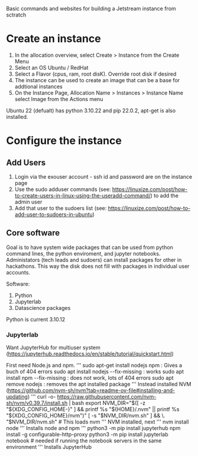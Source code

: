 Basic commands and websites for building a Jetstream instance from sctratch
# Create an instance
1. In the allocation overview, select Create > Instance from the Create Menu
2. Select an OS Ubuntu / RedHat
3. Select a Flavor (cpus, ram, root disK). Override root disk if desired
4. The instance can be used to create an image that can be a base for addtional instances
5. On the Instance Page, Allocation Name > Instances > Instance Name select Image from the Actions menu
   
Ubuntu 22 (defualt) has python 3.10.22 and pip 22.0.2, apt-get is also installed. 
# Configure the instance
## Add Users
1. Login via the exouser account - ssh id and password are on the instance page
2. Use the sudo adduser commands (see: https://linuxize.com/post/how-to-create-users-in-linux-using-the-useradd-command/) to add the admin user
3. Add that user to the sudoers list (see: https://linuxize.com/post/how-to-add-user-to-sudoers-in-ubuntu)
## Core software
Goal is to have system wide packages that can be used from python command lines, the python enviroment, and jupyter notebooks. Administators (tech leads and sudoers) can install packages for other in hackathons. This way the disk does not fill with packages in individual user accounts. 

Software: 
1. Python
2. Jupyterlab
3. Datascience packages

Python is current 3.10.12
### Jupyterlab
Want JupyterHub for multiuser system (https://jupyterhub.readthedocs.io/en/stable/tutorial/quickstart.html)

First need Node.js and npm. 
'''
sudo apt-get install nodejs npm : Gives a buch of 404 errors
sudo apt install nodejs --fix-missing : works
sudo apt install npm --fix-missing : does not work, lots of 404 errors
sudo apt remove nodejs : removes the apt installed package
'''
Instead installed NVM (https://github.com/nvm-sh/nvm?tab=readme-ov-file#installing-and-updating)
'''
curl -o- https://raw.githubusercontent.com/nvm-sh/nvm/v0.39.7/install.sh | bash
export NVM_DIR="$([ -z "${XDG_CONFIG_HOME-}" ] && printf %s "${HOME}/.nvm" || printf %s "${XDG_CONFIG_HOME}/nvm")"
[ -s "$NVM_DIR/nvm.sh" ] && \. "$NVM_DIR/nvm.sh" # This loads nvm
'''
NVM installed, next 
'''
nvm install node
'''
Installs node and npm 
'''
python3 -m pip install jupyterhub
npm install -g configurable-http-proxy
python3 -m pip install jupyterlab notebook  # needed if running the notebook servers in the same environment
''' 
Installs JupyterHub


